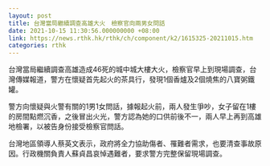 ```yaml
---
layout: post
title: 台灣當局繼續調查高雄大火　檢察官向兩男女問話
date: 2021-10-15 11:30:56.000000000 +08:00
link: https://news.rthk.hk/rthk/ch/component/k2/1615325-20211015.htm
categories: rthk
---
```


台灣當局繼續調查高雄造成46死的城中城大樓大火，檢察官早上到現場調查，台灣傳媒報道，警方在懷疑首先起火的茶具行，發現1個香爐及2個燒焦的八寶粥鐵罐。

警方向懷疑與火警有關的1男1女問話，據報起火前，兩人發生爭吵，女子留在1樓的房間點燃沉香，之後冒出火光，警方認為她的口供前後不一，兩人早上再到高雄地檢署，以被告身份接受檢察官問話。

台灣地區領導人蔡英文表示，政府將全力協助傷者、罹難者需求，也要清查事故原因。行政機關負責人蘇貞昌哀悼遇難者，要求警方完整保留現場調查。
